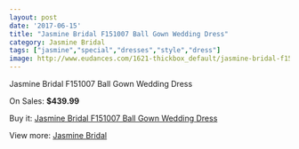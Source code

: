```yaml
---
layout: post
date: '2017-06-15'
title: "Jasmine Bridal F151007 Ball Gown Wedding Dress"
category: Jasmine Bridal
tags: ["jasmine","special","dresses","style","dress"]
image: http://www.eudances.com/1621-thickbox_default/jasmine-bridal-f151007-ball-gown-wedding-dress.jpg
---
```

Jasmine Bridal F151007 Ball Gown Wedding Dress

On Sales: **$439.99**
<a href="https://www.eudances.com/en/jasmine-bridal/579-jasmine-bridal-f151007-ball-gown-wedding-dress.html"><amp-img layout="responsive" width="600" height="600" src="//www.eudances.com/1621-thickbox_default/jasmine-bridal-f151007-ball-gown-wedding-dress.jpg" alt="Jasmine Bridal F151007 Ball Gown Wedding Dress 0" /></a>
<a href="https://www.eudances.com/en/jasmine-bridal/579-jasmine-bridal-f151007-ball-gown-wedding-dress.html"><amp-img layout="responsive" width="600" height="600" src="//www.eudances.com/1622-thickbox_default/jasmine-bridal-f151007-ball-gown-wedding-dress.jpg" alt="Jasmine Bridal F151007 Ball Gown Wedding Dress 1" /></a>

Buy it: [Jasmine Bridal F151007 Ball Gown Wedding Dress](https://www.eudances.com/en/jasmine-bridal/579-jasmine-bridal-f151007-ball-gown-wedding-dress.html "Jasmine Bridal F151007 Ball Gown Wedding Dress")

View more: [Jasmine Bridal](https://www.eudances.com/en/6-jasmine-bridal "Jasmine Bridal")